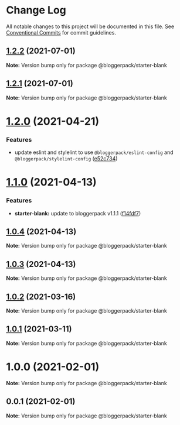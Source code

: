 # Change Log

All notable changes to this project will be documented in this file.
See [Conventional Commits](https://conventionalcommits.org) for commit guidelines.

## [1.2.2](https://github.com/bloggerpack/bloggerpack/compare/@bloggerpack/starter-blank@1.2.1...@bloggerpack/starter-blank@1.2.2) (2021-07-01)

**Note:** Version bump only for package @bloggerpack/starter-blank





## [1.2.1](https://github.com/bloggerpack/bloggerpack/compare/@bloggerpack/starter-blank@1.2.0...@bloggerpack/starter-blank@1.2.1) (2021-07-01)

**Note:** Version bump only for package @bloggerpack/starter-blank





# [1.2.0](https://github.com/bloggerpack/bloggerpack/compare/@bloggerpack/starter-blank@1.1.0...@bloggerpack/starter-blank@1.2.0) (2021-04-21)


### Features

* update eslint and stylelint to use `@bloggerpack/eslint-config` and `@bloggerpack/stylelint-config` ([e52c734](https://github.com/bloggerpack/bloggerpack/commit/e52c73445c7cdb99b3ec34eef44ecc9c28d63bcf))





# [1.1.0](https://github.com/bloggerpack/bloggerpack/compare/@bloggerpack/starter-blank@1.0.4...@bloggerpack/starter-blank@1.1.0) (2021-04-13)


### Features

* **starter-blank:** update to bloggerpack v1.1.1 ([f14fdf7](https://github.com/bloggerpack/bloggerpack/commit/f14fdf7a1c2a4aa024b6c37a58ab19ba47a900f5))





## [1.0.4](https://github.com/bloggerpack/bloggerpack/compare/@bloggerpack/starter-blank@1.0.3...@bloggerpack/starter-blank@1.0.4) (2021-04-13)

**Note:** Version bump only for package @bloggerpack/starter-blank





## [1.0.3](https://github.com/bloggerpack/bloggerpack/compare/@bloggerpack/starter-blank@1.0.2...@bloggerpack/starter-blank@1.0.3) (2021-04-13)

**Note:** Version bump only for package @bloggerpack/starter-blank





## [1.0.2](https://github.com/bloggerpack/bloggerpack/compare/@bloggerpack/starter-blank@1.0.1...@bloggerpack/starter-blank@1.0.2) (2021-03-16)

**Note:** Version bump only for package @bloggerpack/starter-blank





## [1.0.1](https://github.com/bloggerpack/bloggerpack/compare/@bloggerpack/starter-blank@1.0.0...@bloggerpack/starter-blank@1.0.1) (2021-03-11)

**Note:** Version bump only for package @bloggerpack/starter-blank





# 1.0.0 (2021-02-01)

**Note:** Version bump only for package @bloggerpack/starter-blank





## 0.0.1 (2021-02-01)

**Note:** Version bump only for package @bloggerpack/starter-blank
